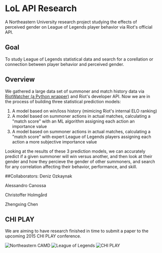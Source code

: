 LoL API Research
================

A Northeastern University research project studying the effects of perceived gender on League of Legends player behavior via Riot's official API.

## Goal
To study League of Legends statistical data and search for a corellation or connection between player behavior and perceived gender.

## Overview
We gathered a large data set of summoner and match history data via [RiotWatcher (a Python wrapper)](https://github.com/pseudonym117/Riot-Watcher) and Riot's developer API. Now we are in the process of building three statistical prediction models:

1. A model based on win/loss history (mimicing Riot's internal ELO ranking)
2. A model based on summoner actions in actual matches, calculating a "match score" with an ML algorithm assigning each action an importance value
3. A model based on summoner actions in actual matches, calculating a "match score" with expert League of Legends players assigning each action a more subjective importance value

Looking at the results of these 3 prediction models, we can accurately predict if a given summoner will win versus another, and then look at their gender and how they percieve the gender of other summoners, and search for any correlation affecting their behavior, performance, and skill.

##Collaborators:
Deniz Ozkaynak

Alessandro Canossa

Christoffer Holmgård

Zhengxing Chen

## CHI PLAY
We are aiming to have research finished in time to submit a paper to the upcoming 2015 CHI PLAY conference.

![Northeastern CAMD](https://raw.github.com/Murkantilism/LoL_API_Research/dev/Screens/camd.png)
![League of Legends](https://raw.github.com/Murkantilism/LoL_API_Research/dev/Screens/lol.png)
![CHI PLAY](https://raw.github.com/Murkantilism/LoL_API_Research/dev/Screens/chiplay.png)
